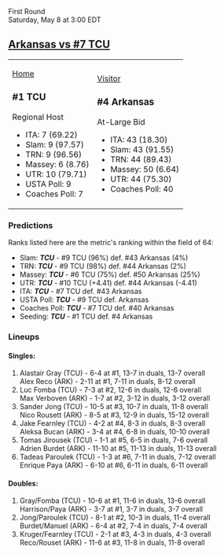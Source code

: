 First Round  
Saturday, May 8 at 3:00 EDT
## [Arkansas vs #7 TCU](https://www.ncaa.com/game/5833394) 

<table><tr><td>  

[Home](https://www.ncaa.com/sites/default/files/images/logos/schools/t/tcu.70.png)  

### #1 TCU  

Regional Host  
- ITA: 7 (69.22)  
- Slam: 9 (97.57)  
- TRN: 9 (96.56)  
- Massey: 6 (8.76)  
- UTR: 10 (79.71)  
- USTA Poll: 9  
- Coaches Poll: 7  

</td><td>  

[Visitor](https://www.ncaa.com/sites/default/files/images/logos/schools/a/arkansas.70.png)  

### #4 Arkansas  

At-Large Bid  
- ITA: 43 (18.30)  
- Slam: 43 (91.55)  
- TRN: 44 (89.43)  
- Massey: 50 (6.64)  
- UTR: 44 (75.30)  
- Coaches Poll: 40  

</td></tr></table>  

### Predictions  

Ranks listed here are the metric's ranking within the field of 64:  
- Slam: ***TCU*** - #9 TCU (96%) def. #43 Arkansas (4%)  
- TRN: ***TCU*** - #9 TCU (98%) def. #44 Arkansas (2%)  
- Massey: ***TCU*** - #6 TCU (75%) def. #50 Arkansas (25%)  
- UTR: ***TCU*** - #10 TCU (+4.41) def. #44 Arkansas (-4.41)  
- ITA: ***TCU*** - #7 TCU def. #43 Arkansas  
- USTA Poll: ***TCU*** - #9 TCU def. Arkansas  
- Coaches Poll: ***TCU*** - #7 TCU def. #40 Arkansas  
- Seeding: ***TCU*** - #1 TCU def. #4 Arkansas  

### Lineups  

#### Singles:  
1. Alastair Gray (TCU) - 6-4 at #1, 13-7 in duals, 13-7 overall  
   Alex Reco (ARK) - 2-11 at #1, 7-11 in duals, 8-12 overall
2. Luc Fomba (TCU) - 7-3 at #2, 12-6 in duals, 12-6 overall  
   Max Verboven (ARK) - 1-7 at #2, 3-12 in duals, 3-12 overall
3. Sander Jong (TCU) - 10-5 at #3, 10-7 in duals, 11-8 overall  
   Nico Rousett (ARK) - 8-5 at #3, 12-9 in duals, 15-12 overall
4. Jake Fearnley (TCU) - 4-2 at #4, 8-3 in duals, 8-3 overall  
   Aleksa Bucan (ARK) - 3-4 at #4, 6-8 in duals, 10-10 overall
5. Tomas Jirousek (TCU) - 1-1 at #5, 6-5 in duals, 7-6 overall  
   Adrien Burdet (ARK) - 11-10 at #5, 11-13 in duals, 11-13 overall
6. Tadeas Paroulek (TCU) - 1-3 at #6, 7-11 in duals, 7-12 overall  
   Enrique Paya (ARK) - 6-10 at #6, 6-11 in duals, 6-11 overall

#### Doubles:  
1. Gray/Fomba (TCU) - 10-6 at #1, 11-6 in duals, 13-6 overall  
   Harrison/Paya (ARK) - 3-7 at #1, 3-7 in duals, 3-7 overall
2. Jong/Paroulek (TCU) - 8-1 at #2, 10-3 in duals, 11-4 overall  
   Burdet/Manuel (ARK) - 6-4 at #2, 7-4 in duals, 7-4 overall
3. Kruger/Fearnley (TCU) - 2-1 at #3, 4-3 in duals, 4-3 overall  
   Reco/Rouset (ARK) - 11-6 at #3, 11-8 in duals, 11-8 overall